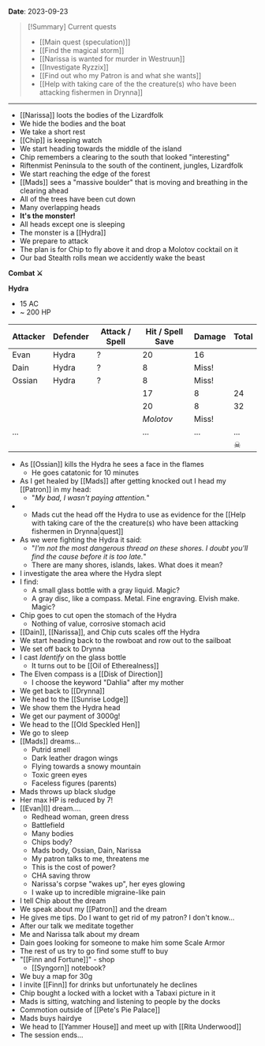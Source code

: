 **Date**: 2023-09-23

> [!Summary] Current quests
> - [[Main quest (speculation)]]
> - [[Find the magical storm]]
> - [[Narissa is wanted for murder in Westruun]]
> - [[Investigate Ryzzix]]
> - [[Find out who my Patron is and what she wants]]
> - [[Help with taking care of the the creature(s) who have been attacking fishermen in Drynna]]

---
- [[Narissa]] loots the bodies of the Lizardfolk
- We hide the bodies and the boat
- We take a short rest
- [[Chip]] is keeping watch
- We start heading towards the middle of the island
- Chip remembers a clearing to the south that looked "interesting"
- Riftenmist Peninsula to the south of the continent, jungles, Lizardfolk
- We start reaching the edge of the forest
- [[Mads]] sees a "massive boulder" that is moving and breathing in the clearing ahead
- All of the trees have been cut down
- Many overlapping heads
- **It's the monster!**
- All heads except one is sleeping
- The monster is a [[Hydra]]
- We prepare to attack
- The plan is for Chip to fly above it and drop a Molotov cocktail on it
- Our bad Stealth rolls mean we accidently wake the beast

**Combat ⚔**

**Hydra**
- 15 AC
- ~ 200 HP

| Attacker | Defender | Attack / Spell | Hit / Spell Save | Damage | Total |
| -------- | -------- | -------------- | ---------------- | ------ | ----- |
| Evan     | Hydra    | ?              | 20               | 16     |       |
| Dain     | Hydra    | ?              | 8                | Miss!  |       |
| Ossian   | Hydra    | ?              | 8                | Miss!  |       |
|          |          |                | 17               | 8      | 24    |
|          |          |                | 20               | 8      | 32    |
|          |          |                | *Molotov*        | Miss!  |       |
| ...      |          |                | ...              | ...    | ...   |
|          |          |                |                  |        | ☠     |
- As [[Ossian]] kills the Hydra he sees a face in the flames
	- He goes catatonic for 10 minutes
- As I get healed by [[Mads]] after getting knocked out I head my [[Patron]] in my head:
	- "*My bad, I wasn't paying attention.*"
- - Mads cut the head off the Hydra to use as evidence for the [[Help with taking care of the the creature(s) who have been attacking fishermen in Drynna|quest]]
- As we were fighting the Hydra it said:
	- "*I'm not the most dangerous thread on these shores. I doubt you'll find the cause before it is too late.*"
	- There are many shores, islands, lakes. What does it mean?
- I investigate the area where the Hydra slept
- I find:
	- A small glass bottle with a gray liquid. Magic?
	- A gray disc, like a compass. Metal. Fine engraving. Elvish make. Magic?
- Chip goes to cut open the stomach of the Hydra
	- Nothing of value, corrosive stomach acid
- [[Dain]],  [[Narissa]], and Chip cuts scales off the Hydra
- We start heading back to the rowboat and row out to the sailboat
- We set off back to Drynna
- I cast *Identify* on the glass bottle
	- It turns out to be [[Oil of Etherealness]]
- The Elven compass is a [[Disk of Direction]]
	- I choose the keyword "Dahlia" after my mother
- We get back to [[Drynna]]
- We head to the [[Sunrise Lodge]]
- We show them the Hydra head
- We get our payment of 3000g!
- We head to the [[Old Speckled Hen]]
- We go to sleep
- [[Mads]] dreams...
	- Putrid smell
	- Dark leather dragon wings
	- Flying towards a snowy mountain
	- Toxic green eyes
	- Faceless figures (parents)
- Mads throws up black sludge
- Her max HP is reduced by 7!
- [[Evan|I]] dream....
	- Redhead woman, green dress
	- Battlefield
	- Many bodies
	- Chips body?
	- Mads body, Ossian, Dain, Narissa
	- My patron talks to me, threatens me
	- This is the cost of power?
	- CHA saving throw
	- Narissa's corpse "wakes up", her eyes glowing
	- I wake up to incredible migraine-like pain
- I tell Chip about the dream
- We speak about my [[Patron]] and the dream
- He gives me tips. Do I want to get rid of my patron? I don't know...
- After our talk we meditate together
- Me and Narissa talk about my dream
- Dain goes looking for someone to make him some Scale Armor
- The rest of us try to go find some stuff to buy
- "[[Finn and Fortune]]" - shop
	- [[Syngorn]] notebook?
- We buy a map for 30g
- I invite [[Finn]] for drinks but unfortunately he declines
- Chip bought a locked with a locket with a Tabaxi picture in it
- Mads is sitting, watching and listening to people by the docks
- Commotion outside of [[Pete's Pie Palace]]
- Mads buys hairdye
- We head to [[Yammer House]] and meet up with [[Rita Underwood]]
- The session ends...
